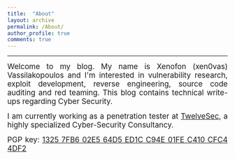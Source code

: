 ```yaml
---
title:  "About"
layout: archive
permalink: /About/
author_profile: true
comments: true
---
```


------------

<p style="text-align:justify;">
<span style="font-family: Calibri (Body);font-size: 17px">
Welcome to my blog. My name is Xenofon (xen0vas) Vassilakopoulos and I'm interested in vulnerability research, exploit development, reverse engineering, source code auditing and red teaming. This blog contains technical write-ups regarding Cyber Security. 
</span>
</p>

<p style="text-align:justify;">
<span style="font-family: Calibri (Body);font-size: 17px">
I am currently working as a penetration tester at <a href="https://twelvesec.com/">TwelveSec</a>, a highly specialized Cyber-Security Consultancy.
</span>
</p>

<p style="text-align:justify;">
<span style="font-family: Calibri (Body);font-size: 17px">
PGP key: <a href="https://xen0vas.github.io/xen0vas_pgp.asc">1325 7FB6 02E5 64D5 ED1C C94E 01FE C410 CFC4 4DF2</a>
</span>
</p>